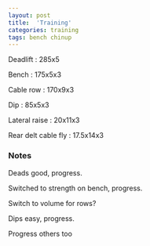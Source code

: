 ```yaml
---
layout: post
title:  'Training'
categories: training
tags: bench chinup
---
```


Deadlift  :  285x5

Bench : 175x5x3

Cable row : 170x9x3

Dip  :  85x5x3

Lateral raise  :  20x11x3

Rear delt cable fly : 17.5x14x3

### Notes

Deads good, progress.

Switched to strength on bench, progress.

Switch to volume for rows?

Dips easy, progress.

Progress others too
